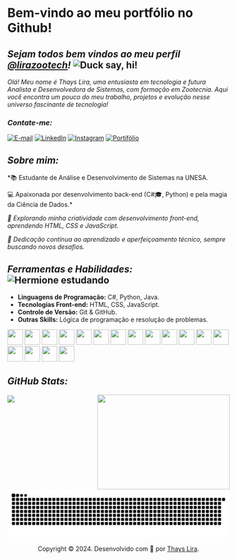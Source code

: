 # **Bem-vindo ao meu portfólio no Github!**

## *Sejam todos bem vindos ao meu perfil [@lirazootech](https://github.dev/lirazootech/)!* <img alt="Duck say, hi!" title="Propriedade title" src="https://media.giphy.com/media/26gslMAdctNhu6YnK/giphy.gif?cid=790b7611w8oxncd2arwp4amzu8d71w5yifi6rexaqo890hg&ep=v1_stickers_search&rid=giphy.gif&ct=s" width="210" height="210"/>


*Olá! Meu nome é Thays Lira, uma entusiasta em tecnologia e futura Analista e Desenvolvedora de Sistemas, com formação em Zootecnia. Aqui você encontra um pouco do meu trabalho, projetos e evolução nesse universo fascinante de tecnologia!*

### *Contate-me:*

[![E-mail](https://img.shields.io/badge/-Email-000?style=for-the-badge&logo=microsoft-outlook&logoColor=000000&color=FFFFFF)](mailto:lirazootech@outlook.com)
[![LinkedIn](https://img.shields.io/badge/-LinkedIn-000?style=for-the-badge&logo=linkedin&logoColor=000000&color=FFFFFF)](https://linkedin.com/in/lirazootech/) [![Instagram](https://img.shields.io/badge/-Instagram-000?style=for-the-badge&logo=instagram&logoColor=000000&color=FFFFFF)](https://www.instagram.com/lirazootech)
[![Portifólio](https://img.shields.io/badge/-Portifólio-000?style=for-the-badge&logo=&logoColor=000000&color=FFFFFF)](https://lirazootech.vercel.app/)

## ***Sobre mim:*** 

*📚  Estudante de Análise e Desenvolvimento de Sistemas na UNESA.

💻 Apaixonada por desenvolvimento back-end (C#🎓, Python) e pela magia da Ciência de Dados.*

*🎨 Explorando minha criatividade com desenvolvimento front-end, aprendendo HTML, CSS e JavaScript.*

*🚀 Dedicação contínua ao aprendizado e aperfeiçoamento técnico, sempre buscando novos desafios.*

## ***Ferramentas e Habilidades:*** <img alt="Hermione estudando" title="Propriedade title" src="https://media.giphy.com/media/WT9chy8AxXeexEUjWR/giphy.gif?cid=790b7611wuw0t9c5kcff08xqfazb0igzenxij44wy86sb2rj&ep=v1_stickers_search&rid=giphy.gif&ct=s" width="70" height="70"/>

- **Linguagens de Programação:** C#, Python, Java.
- **Tecnologias Front-end:** HTML, CSS, JavaScript.
- **Controle de Versão:** Git & GitHub.
- **Outras Skills:** Lógica de programação e resolução de problemas.

<img src="https://cdn.jsdelivr.net/gh/devicons/devicon@latest/icons/dotnetcore/dotnetcore-original.svg" width="35" height="35" /> <img src="https://cdn.jsdelivr.net/gh/devicons/devicon@latest/icons/csharp/csharp-plain.svg" width="35" height="35" /> <img src="https://cdn.jsdelivr.net/gh/devicons/devicon@latest/icons/microsoftsqlserver/microsoftsqlserver-original.svg" width="35" height="35" /> <img src="https://cdn.jsdelivr.net/gh/devicons/devicon@latest/icons/docker/docker-original.svg" width="35" height="35" /> <img src="https://cdn.jsdelivr.net/gh/devicons/devicon@latest/icons/java/java-original.svg" width="35" height="35" /> <img src="https://cdn.jsdelivr.net/gh/devicons/devicon@latest/icons/spring/spring-original.svg" width="35" height="35" /> <img src="https://cdn.jsdelivr.net/gh/devicons/devicon@latest/icons/python/python-original.svg" width="35" height="35" /> <img src="https://cdn.jsdelivr.net/gh/devicons/devicon@latest/icons/fastapi/fastapi-original.svg" width="35" height="35" /> <img src="https://cdn.jsdelivr.net/gh/devicons/devicon@latest/icons/azuresqldatabase/azuresqldatabase-original.svg" width="35" height="35" /> <img src="https://cdn.jsdelivr.net/gh/devicons/devicon@latest/icons/html5/html5-original.svg" width="35" height="35" /> <img src="https://cdn.jsdelivr.net/gh/devicons/devicon@latest/icons/css3/css3-original.svg" width="35" height="35" /> <img src="https://cdn.jsdelivr.net/gh/devicons/devicon@latest/icons/javascript/javascript-original.svg" width="35" height="35" /> <img src="https://cdn.jsdelivr.net/gh/devicons/devicon@latest/icons/git/git-original.svg" width="35" height="35" /> <img src="https://cdn.jsdelivr.net/gh/devicons/devicon@latest/icons/githubcodespaces/githubcodespaces-original.svg" width="35" height="35" /> <img src="https://cdn.jsdelivr.net/gh/devicons/devicon@latest/icons/linux/linux-original.svg" width="35" height="35" /> <img src="https://cdn.jsdelivr.net/gh/devicons/devicon@latest/icons/ubuntu/ubuntu-original.svg" width="35" height="35" /> <img src="https://cdn.jsdelivr.net/gh/devicons/devicon@latest/icons/amazonwebservices/amazonwebservices-plain-wordmark.svg" width="35" height="35"/>
                 

## ***GitHub Stats:***

<img align="right" loading="lazy" src="https://media.giphy.com/media/paTz7UZbPfTZFRYnnB/giphy.gif?cid=790b7611bodrxeehuplu1x49i1rjf31vq6okb7zpk3de969i&ep=v1_stickers_search&rid=giphy.gif&ct=s" width="300" height="215em"/> <img loading="lazy" align="center" height="180em" src="https://github-readme-stats.vercel.app/api/top-langs/?username=lirazootech&theme=vision-friendly-dark&hide_border=false&include_all_commits=false&count_private=false&layout=compact"/>

<picture>
  <source media="(prefers-color-scheme: dark)" srcset="https://raw.githubusercontent.com/lirazootech/lirazootech/output/github-contribution-grid-snake-dark.svg">
  <source media="(prefers-color-scheme: light)" srcset="https://raw.githubusercontent.com/lirazootech/lirazootech/output/github-contribution-grid-snake.svg">
  <img alt="github contribution grid snake animation" src="https://raw.githubusercontent.com/lirazootech/lirazootech/output/github-contribution-grid-snake.svg">
</picture>

  <p align="center">
  Copyright © 2024. Desenvolvido com 🧡 por <a  href="https://lirazootech.vercel.app/">Thays Lira</a>.
  </p>

